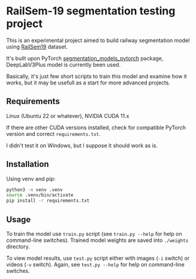 # RailSem-19 segmentation testing project

This is an experimental project aimed to build railway segmentation model using [RailSem19](https://www.wilddash.cc/railsem19) dataset.

It's built upon PyTorch [segmentation_models_pytorch](https://github.com/qubvel/segmentation_models.pytorch) package,
DeepLabV3Plus model is currently been used.

Basically, it's just few short scripts to train this model and examine how it works, but it may be usefull as a start
for more advanced projects.

## Requirements

Linux (Ubuntu 22 or whatever), NVIDIA CUDA 11.x

If there are other CUDA versions installed, check for compatible PyTorch version and correct `requirements.txt`.

I didn't test it on Windows, but I suppose it should work as is.

## Installation

Using venv and pip:

```bash
python3 -m venv .venv
source .venv/bin/activate
pip install -r requirements.txt
```

## Usage

To train the model use `train.py` script (see `train.py --help` for help on command-line switches).
Trained model weights are saved into `./weights` directory.

To view model results, use `test.py` script either with images (`-i` switch) or videos (`-v` switch).
Again, see `test.py --help` for help on command-line switches.